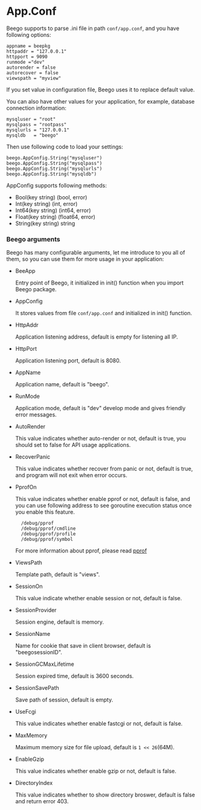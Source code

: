 # App.Conf

Beego supports to parse .ini file in path `conf/app.conf`, and you have following options:

	appname = beepkg
	httpaddr = "127.0.0.1"
	httpport = 9090
	runmode ="dev"
	autorender = false
	autorecover = false
	viewspath = "myview"

If you set value in configuration file, Beego uses it to replace default value.

You can also have other values for your application, for example, database connection information:

	mysqluser = "root"
	mysqlpass = "rootpass"
	mysqlurls = "127.0.0.1"
	mysqldb   = "beego"

Then use following code to load your settings:

	beego.AppConfig.String("mysqluser")
	beego.AppConfig.String("mysqlpass")
	beego.AppConfig.String("mysqlurls")
	beego.AppConfig.String("mysqldb")

AppConfig supports following methods:

- Bool(key string) (bool, error)
- Int(key string) (int, error)
- Int64(key string) (int64, error)
- Float(key string) (float64, error)
- String(key string) string

### Beego arguments

Beego has many configurable arguments, let me introduce to you all of them, so you can use them for more usage in your application:

* BeeApp

	Entry point of Beego, it initialized in init() function when you import Beego package.

* AppConfig

	It stores values from file `conf/app.conf` and initialized in init() function.

* HttpAddr

	Application listening address, default is empty for listening all IP.

* HttpPort

	Application listening port, default is 8080.

* AppName

	Application name, default is "beego".

* RunMode

	Application mode, default is "dev" develop mode and gives friendly error messages.

* AutoRender

	This value indicates whether auto-render or not, default is true, you should set to false for API usage applications.
	
* RecoverPanic

	This value indicates whether recover from panic or not, default is true, and program will not exit when error occurs.
	
* PprofOn

	This value indicates whether enable pprof or not, default is false, and you can use following address to see goroutine execution status once you enable this feature.
	
		/debug/pprof
		/debug/pprof/cmdline
		/debug/pprof/profile
		/debug/pprof/symbol 

	For more information about pprof, please read [pprof](http://golang.org/pkg/net/http/pprof/)

* ViewsPath

	Template path, default is "views".

* SessionOn

	This value indicate whether enable session or not, default is false.

* SessionProvider

	Session engine, default is memory.

* SessionName

	Name for cookie that save in client browser, default is "beegosessionID".

* SessionGCMaxLifetime

	Session expired time, default is 3600 seconds.

* SessionSavePath

	Save path of session, default is empty.

* UseFcgi

	This value indicates whether enable fastcgi or not, default is false.

* MaxMemory

	Maximum memory size for file upload, default is `1 << 26`(64M).

* EnableGzip

	This value indicates whether enable gzip or not, default is false.

* DirectoryIndex

	This value indicates whether to show directory broswer, default is false and return error 403.